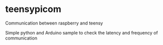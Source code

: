 # teensypicom
Communication between raspberry and teensy

Simple python and Arduino sample to check the latency and frequency of communication
